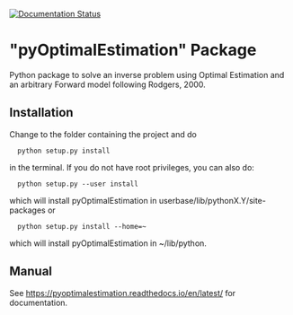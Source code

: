 [![Documentation Status](https://readthedocs.org/projects/pyoptimalestimation/badge/?version=latest)](https://pyoptimalestimation.readthedocs.io/en/latest/?badge=latest)

# "pyOptimalEstimation" Package

Python package to solve an inverse problem using Optimal Estimation
and an arbitrary Forward model following Rodgers, 2000.

## Installation

Change to the folder containing the project and do 
```
  python setup.py install
```
in the terminal. If you do not have root privileges, you can also do:
```
  python setup.py --user install
```
which will install pyOptimalEstimation in userbase/lib/pythonX.Y/site-packages
or
```
  python setup.py install --home=~
```
which will install pyOptimalEstimation in ~/lib/python.

## Manual

See https://pyoptimalestimation.readthedocs.io/en/latest/ for documentation.


